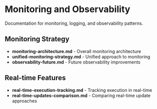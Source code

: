 # Monitoring and Observability

Documentation for monitoring, logging, and observability patterns.

## Monitoring Strategy
- **monitoring-architecture.md** - Overall monitoring architecture
- **unified-monitoring-strategy.md** - Unified approach to monitoring
- **observability-future.md** - Future observability improvements

## Real-time Features
- **real-time-execution-tracking.md** - Tracking execution in real-time
- **real-time-updates-comparison.md** - Comparing real-time update approaches